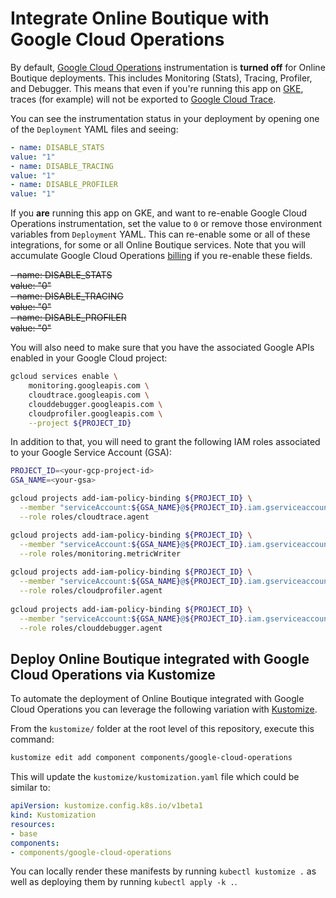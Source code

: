 # Integrate Online Boutique with Google Cloud Operations

By default, [Google Cloud Operations](https://cloud.google.com/products/operations) instrumentation is **turned off** for Online Boutique deployments. This includes Monitoring (Stats), Tracing, Profiler, and Debugger. This means that even if you're running this app on [GKE](https://cloud.google.com/kubernetes-engine), traces (for example) will not be exported to [Google Cloud Trace](https://cloud.google.com/trace).

You can see the instrumentation status in your deployment by opening one of the `Deployment` YAML files and seeing:

```yaml
- name: DISABLE_STATS
value: "1"
- name: DISABLE_TRACING
value: "1"
- name: DISABLE_PROFILER
value: "1"
```

If you **are** running this app on GKE, and want to re-enable Google Cloud Operations instrumentation, set the value to `0` or remove those environment variables from `Deployment` YAML. This can re-enable some or all of these integrations, for some or all Online Boutique services. Note that you will accumulate Google Cloud Operations [billing](https://cloud.google.com/stackdriver/pricing) if you re-enable these fields.

<del>
- name: DISABLE_STATS
<br>
value: "0"
<br>
- name: DISABLE_TRACING
<br>
value: "0"
<br>
- name: DISABLE_PROFILER
<br>
value: "0"
<br>
</del>

You will also need to make sure that you have the associated Google APIs enabled in your Google Cloud project:
```bash
gcloud services enable \
    monitoring.googleapis.com \
    cloudtrace.googleapis.com \
    clouddebugger.googleapis.com \
    cloudprofiler.googleapis.com \
    --project ${PROJECT_ID}
```

In addition to that, you will need to grant the following IAM roles associated to your Google Service Account (GSA):
```bash
PROJECT_ID=<your-gcp-project-id>
GSA_NAME=<your-gsa>

gcloud projects add-iam-policy-binding ${PROJECT_ID} \
  --member "serviceAccount:${GSA_NAME}@${PROJECT_ID}.iam.gserviceaccount.com" \
  --role roles/cloudtrace.agent

gcloud projects add-iam-policy-binding ${PROJECT_ID} \
  --member "serviceAccount:${GSA_NAME}@${PROJECT_ID}.iam.gserviceaccount.com" \
  --role roles/monitoring.metricWriter
  
gcloud projects add-iam-policy-binding ${PROJECT_ID} \
  --member "serviceAccount:${GSA_NAME}@${PROJECT_ID}.iam.gserviceaccount.com" \
  --role roles/cloudprofiler.agent
  
gcloud projects add-iam-policy-binding ${PROJECT_ID} \
  --member "serviceAccount:${GSA_NAME}@${PROJECT_ID}.iam.gserviceaccount.com" \
  --role roles/clouddebugger.agent
```

## Deploy Online Boutique integrated with Google Cloud Operations via Kustomize

To automate the deployment of Online Boutique integrated with Google Cloud Operations you can leverage the following variation with [Kustomize](../..).

From the `kustomize/` folder at the root level of this repository, execute this command:
```bash
kustomize edit add component components/google-cloud-operations
```

This will update the `kustomize/kustomization.yaml` file which could be similar to:
```yaml
apiVersion: kustomize.config.k8s.io/v1beta1
kind: Kustomization
resources:
- base
components:
- components/google-cloud-operations
```

You can locally render these manifests by running `kubectl kustomize .` as well as deploying them by running `kubectl apply -k .`.
